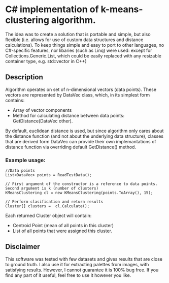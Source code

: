 # C# implementation of k-means-clustering algorithm.
The idea was to create a solution that is portable and simple, but also flexible (i.e. allows for use of custom data structures and distance calculations).
To keep things simple and easy to port to other languages, no C#-specific features, nor libaries (such as Linq) were used: except for Collections.Generic.List, which could be easily replaced with any resizable container type, e.g. std::vector in C++)

## Description

Algorithm operates on set of n-dimensional vectors (data points). 
These vectors are represented by DataVec class, which, in its simplest form contains:

  - Array of vector components
  - Method for calculating distance between data points: GetDistance(DataVec other). 

By default, euclidean distance is used, but since algorithm only cares about the distance function (and not about the underlying data structure), 
classes that are derived form DataVec can provide their own implemantations of distance function via overriding default GetDistance() method.

### Example usage:

    //Data points
    List<DataVec> points = ReadTestData();
  
    // First argument of the constructor is a reference to data points. Second argument is k (number of clusters)
    KMeansClustering cl = new KMeansClustering(points.ToArray(), 15);
  
    // Perform clasification and return results
    Cluster[] clusters =  cl.Calculate();
  

Each returned Cluster object will contain:
  
  - Centroid Point (mean of all points in this cluster)
  - List of all points that were assigned this cluster.

## Disclaimer
This software was tested with few datasets and gives results that are close to ground truth.
I also use it for extracting palettes from images, with satisfying results.
However, I cannot guarantee it is 100% bug free.
If you find any part of it useful, feel free to use it however you like.
